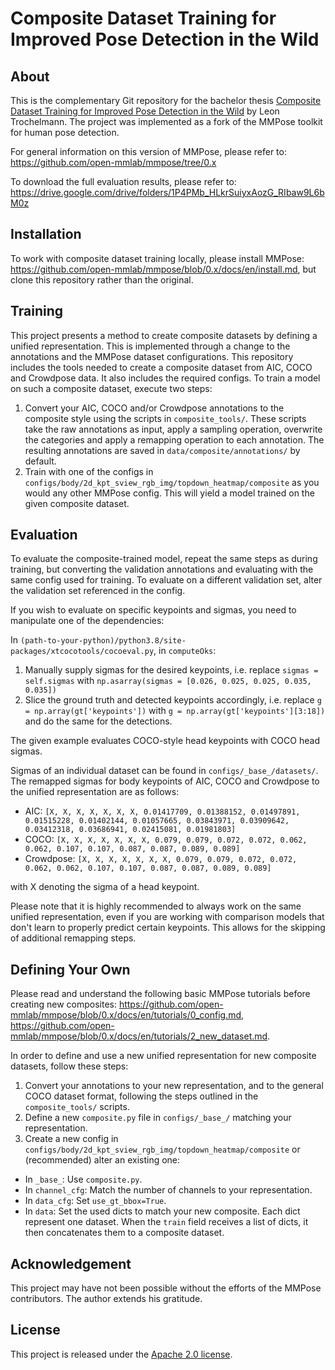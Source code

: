 # Composite Dataset Training for Improved Pose Detection in the Wild

## About
This is the complementary Git repository for the bachelor thesis [Composite Dataset Training for Improved Pose Detection in the Wild](https://drive.google.com/file/d/1xUniwrnlelJNW2X7cMq2CmSjTXZ77Z_z) by Leon Trochelmann.
The project was implemented as a fork of the MMPose toolkit for human pose detection.

For general information on this version of MMPose, please refer to: https://github.com/open-mmlab/mmpose/tree/0.x

To download the full evaluation results, please refer to: https://drive.google.com/drive/folders/1P4PMb_HLkrSuiyxAozG_RIbaw9L6bM0z

## Installation
To work with composite dataset training locally, please install MMPose: https://github.com/open-mmlab/mmpose/blob/0.x/docs/en/install.md, but clone this repository rather than the original.

## Training
This project presents a method to create composite datasets by defining a unified representation. This is implemented through a change to the annotations and the MMPose dataset configurations. This repository includes the tools needed to create a composite dataset from AIC, COCO and Crowdpose data. It also includes the required configs.
To train a model on such a composite dataset, execute two steps:
1. Convert your AIC, COCO and/or Crowdpose annotations to the composite style using the scripts in `composite_tools/`. These scripts take the raw annotations as input, apply a sampling operation, overwrite the categories and apply a remapping operation to each annotation. The resulting annotations are saved in `data/composite/annotations/` by default.
2. Train with one of the configs in `configs/body/2d_kpt_sview_rgb_img/topdown_heatmap/composite` as you would any other MMPose config. This will yield a model trained on the given composite dataset.

## Evaluation
To evaluate the composite-trained model, repeat the same steps as during training, but converting the validation annotations and evaluating with the same config used for training. To evaluate on a different validation set, alter the validation set referenced in the config.

If you wish to evaluate on specific keypoints and sigmas, you need to manipulate one of the dependencies:

In `(path-to-your-python)/python3.8/site-packages/xtcocotools/cocoeval.py`, in `computeOks`:
1. Manually supply sigmas for the desired keypoints, i.e. replace `sigmas = self.sigmas` with `np.asarray(sigmas = [0.026, 0.025, 0.025, 0.035, 0.035])`
2. Slice the ground truth and detected keypoints accordingly, i.e. replace `g = np.array(gt['keypoints'])` with `g = np.array(gt['keypoints'][3:18])` and do the same for the detections.

The given example evaluates COCO-style head keypoints with COCO head sigmas.

Sigmas of an individual dataset can be found in `configs/_base_/datasets/`. The remapped sigmas for body keypoints of AIC, COCO and Crowdpose to the unified representation are as follows:
- AIC: `[X, X, X, X, X, X, X, 0.01417709, 0.01388152, 0.01497891, 0.01515228, 0.01402144, 0.01057665, 0.03843971, 0.03909642, 0.03412318, 0.03686941, 0.02415081, 0.01981803]`
- COCO: `[X, X, X, X, X, X, X, 0.079, 0.079, 0.072, 0.072, 0.062, 0.062, 0.107, 0.107, 0.087, 0.087, 0.089, 0.089]`
- Crowdpose: `[X, X, X, X, X, X, X, 0.079, 0.079, 0.072, 0.072, 0.062, 0.062, 0.107, 0.107, 0.087, 0.087, 0.089, 0.089]`

with X denoting the sigma of a head keypoint.

Please note that it is highly recommended to always work on the same unified representation, even if you are working with comparison models that don't learn to properly predict certain keypoints. This allows for the skipping of additional remapping steps.

## Defining Your Own
Please read and understand the following basic MMPose tutorials before creating new composites: https://github.com/open-mmlab/mmpose/blob/0.x/docs/en/tutorials/0_config.md, https://github.com/open-mmlab/mmpose/blob/0.x/docs/en/tutorials/2_new_dataset.md.

In order to define and use a new unified representation for new composite datasets, follow these steps:
1. Convert your annotations to your new representation, and to the general COCO dataset format, following the steps outlined in the `composite_tools/` scripts.
2. Define a new `composite.py` file in `configs/_base_/` matching your representation.
3. Create a new config in `configs/body/2d_kpt_sview_rgb_img/topdown_heatmap/composite` or (recommended) alter an existing one:
- In `_base_`: Use `composite.py`.
- In `channel_cfg`: Match the number of channels to your representation.
- In `data_cfg`: Set `use_gt_bbox=True`.
- In `data`: Set the used dicts to match your new composite. Each dict represent one dataset. When the `train` field receives a list of dicts, it then concatenates them to a composite dataset.

## Acknowledgement
This project may have not been possible without the efforts of the MMPose contributors.
The author extends his gratitude.

## License

This project is released under the [Apache 2.0 license](LICENSE).
